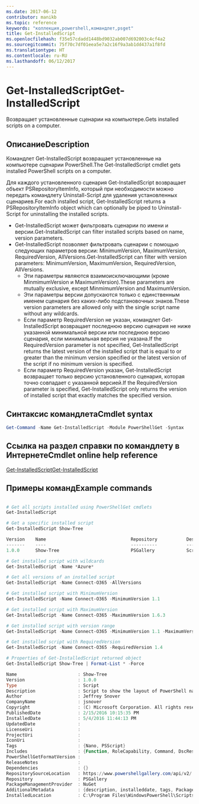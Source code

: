 ```yaml
---
ms.date: 2017-06-12
contributor: manikb
ms.topic: reference
keywords: "коллекция,powershell,командлет,psget"
title: Get-InstalledScript
ms.openlocfilehash: f35e57cdadd1448bd9032ab007d692003c4cf4a2
ms.sourcegitcommit: 75f70c7df01eea5e7a2c16f9a3ab1dd437a1f8fd
ms.translationtype: HT
ms.contentlocale: ru-RU
ms.lasthandoff: 06/12/2017
---
```

# <a name="get-installedscript"></a><span data-ttu-id="43a18-103">Get-InstalledScript</span><span class="sxs-lookup"><span data-stu-id="43a18-103">Get-InstalledScript</span></span>

<span data-ttu-id="43a18-104">Возвращает установленные сценарии на компьютере.</span><span class="sxs-lookup"><span data-stu-id="43a18-104">Gets installed scripts on a computer.</span></span>

## <a name="description"></a><span data-ttu-id="43a18-105">Описание</span><span class="sxs-lookup"><span data-stu-id="43a18-105">Description</span></span>

<span data-ttu-id="43a18-106">Командлет Get-InstalledScript возвращает установленные на компьютере сценарии PowerShell.</span><span class="sxs-lookup"><span data-stu-id="43a18-106">The Get-InstalledScript cmdlet gets installed PowerShell scripts on a computer.</span></span>

<span data-ttu-id="43a18-107">Для каждого установленного сценария Get-InstalledScript возвращает объект PSRepositoryItemInfo, который при необходимости можно передать командлету Uninstall-Script для удаления установленных сценариев.</span><span class="sxs-lookup"><span data-stu-id="43a18-107">For each installed script, Get-InstalledScript returns a PSRepositoryItemInfo object which can optionally be piped to Uninstall-Script for uninstalling the installed scripts.</span></span>

- <span data-ttu-id="43a18-108">Get-InstalledScript может фильтровать сценарии по имени и версии.</span><span class="sxs-lookup"><span data-stu-id="43a18-108">Get-InstalledScript can filter installed scripts based on name, version parameters.</span></span>
- <span data-ttu-id="43a18-109">Get-InstalledScript позволяет фильтровать сценарии с помощью следующих параметров версии: MinimumVersion, MaximumVersion, RequiredVersion, AllVersions.</span><span class="sxs-lookup"><span data-stu-id="43a18-109">Get-InstalledScript can filter with version parameters: MinimumVersion, MaximumVersion, RequiredVersion, AllVersions.</span></span>
  - <span data-ttu-id="43a18-110">Эти параметры являются взаимоисключающими (кроме MinmimumVersion и MaximumVersion).</span><span class="sxs-lookup"><span data-stu-id="43a18-110">These parameters are mutually exclusive, except MinmimumVersion and MaximumVersion.</span></span>
  - <span data-ttu-id="43a18-111">Эти параметры версии допускаются только с единственным именем сценария без каких-либо подстановочных знаков.</span><span class="sxs-lookup"><span data-stu-id="43a18-111">These version parameters are allowed only with the single script name without any wildcards.</span></span>
  - <span data-ttu-id="43a18-112">Если параметр RequiredVersion не указан, командлет Get-InstalledScript возвращает последнюю версию сценария не ниже указанной минимальной версии или последнюю версию сценария, если минимальная версия не указана.</span><span class="sxs-lookup"><span data-stu-id="43a18-112">If the RequiredVersion parameter is not specified, Get-InstalledScript returns the latest version of the installed script that is equal to or greater than the minimum version specified or the latest version of the script if no minimum version is specified.</span></span> 
  - <span data-ttu-id="43a18-113">Если параметр RequiredVersion указан, Get-InstalledScript возвращает только версию установленного сценария, которая точно совпадает с указанной версией.</span><span class="sxs-lookup"><span data-stu-id="43a18-113">If the RequiredVersion parameter is specified, Get-InstalledScript only returns the version of installed script that exactly matches the specified version.</span></span>

## <a name="cmdlet-syntax"></a><span data-ttu-id="43a18-114">Синтаксис командлета</span><span class="sxs-lookup"><span data-stu-id="43a18-114">Cmdlet syntax</span></span>

```powershell
Get-Command -Name Get-InstalledScript -Module PowerShellGet -Syntax
```

## <a name="cmdlet-online-help-reference"></a><span data-ttu-id="43a18-115">Ссылка на раздел справки по командлету в Интернете</span><span class="sxs-lookup"><span data-stu-id="43a18-115">Cmdlet online help reference</span></span>

[<span data-ttu-id="43a18-116">Get-InstalledScript</span><span class="sxs-lookup"><span data-stu-id="43a18-116">Get-InstalledScript</span></span>](http://go.microsoft.com/fwlink/?LinkId=619790)

## <a name="example-commands"></a><span data-ttu-id="43a18-117">Примеры команд</span><span class="sxs-lookup"><span data-stu-id="43a18-117">Example commands</span></span>

```powershell

# Get all scripts installed using PowerShellGet cmdlets
Get-InstalledScript

# Get a specific installed script
Get-InstalledScript Show-Tree

Version    Name                                Repository           Description
-------    ----                                ----------           -----------
1.0.0      Show-Tree                           PSGallery            Script to show the layout of PowerShell namespaces (Tr...

# Get installed script with wildcards
Get-InstalledScript -Name *Azure*

# Get all versions of an installed script
Get-InstalledScript -Name Connect-O365 -AllVersions

# Get installed script with MinimumVersion
Get-InstalledScript -Name Connect-O365 -MinimumVersion 1.1

# Get installed script with MaximumVersion
Get-InstalledScript -Name Connect-O365 -MaximumVersion 1.6.3

# Get installed script with version range
Get-InstalledScript -Name Connect-O365 -MinimumVersion 1.1 -MaximumVersion 1.6.3

# Get installed script with RequiredVersion
Get-InstalledScript -Name Connect-O365 -RequiredVersion 1.4

# Properties of Get-InstalledScript returned object
Get-InstalledScript Show-Tree | Format-List * -Force

Name                       : Show-Tree
Version                    : 1.0.0
Type                       : Script
Description                : Script to show the layout of PowerShell namespaces (Trees) using ASCII
Author                     : Jeffrey Snover
CompanyName                : jsnover
Copyright                  : (C) Microsoft Corporation. All rights reserved.
PublishedDate              : 2/15/2016 10:15:35 PM
InstalledDate              : 5/4/2016 11:44:13 PM
UpdatedDate                :
LicenseUri                 :
ProjectUri                 :
IconUri                    :
Tags                       : {Nano, PSScript}
Includes                   : {Function, RoleCapability, Command, DscResource...}
PowerShellGetFormatVersion :
ReleaseNotes               :
Dependencies               : {}
RepositorySourceLocation   : https://www.powershellgallery.com/api/v2/
Repository                 : PSGallery
PackageManagementProvider  : NuGet
AdditionalMetadata         : {description, installeddate, tags, PackageManagementProvider...}
InstalledLocation          : C:\Program Files\WindowsPowerShell\Scripts


```

